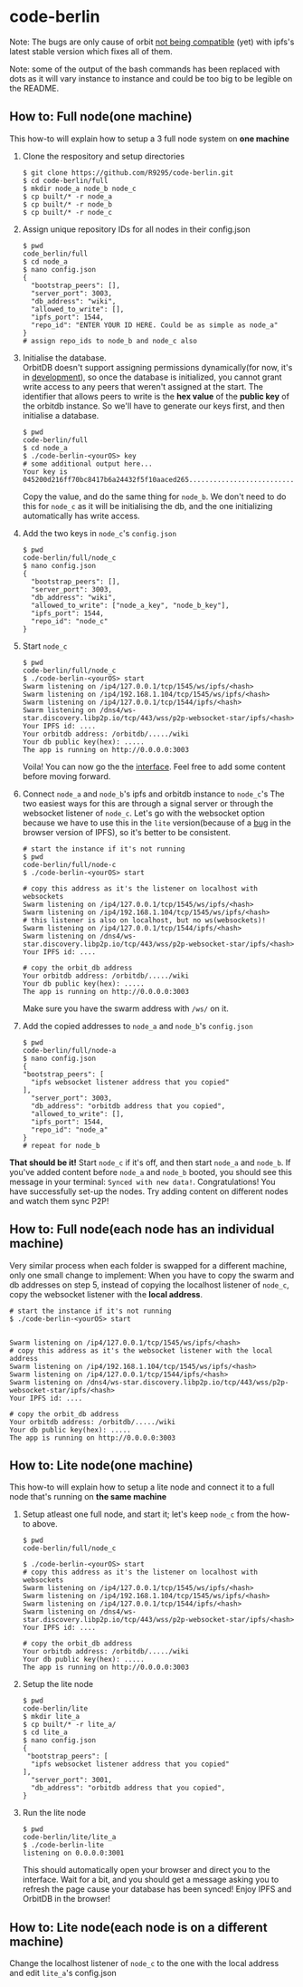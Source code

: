 # code-berlin


Note: The bugs are only cause of orbit [not being compatible](https://github.com/orbitdb/orbit-db/issues/543) (yet) with ipfs's latest stable version which fixes all of them.

Note: some of the output of the bash commands has been replaced with dots as it will vary instance to instance
and could be too big to be legible on the README.

## How to: Full node(one machine)

This how-to will explain how to setup a 3 full node system on **one machine**


1. Clone the respository and setup directories
     ```
     $ git clone https://github.com/R9295/code-berlin.git
     $ cd code-berlin/full
     $ mkdir node_a node_b node_c
     $ cp built/* -r node_a
     $ cp built/* -r node_b
     $ cp built/* -r node_c
    ```
2. Assign unique repository IDs for all nodes in their config.json
    ```
    $ pwd
    code_berlin/full
    $ cd node_a
    $ nano config.json
    {
      "bootstrap_peers": [],
      "server_port": 3003,
      "db_address": "wiki",
      "allowed_to_write": [],
      "ipfs_port": 1544,
      "repo_id": "ENTER YOUR ID HERE. Could be as simple as node_a"
    }
    # assign repo_ids to node_b and node_c also
    ```
    
3. Initialise the database. <br>
  OrbitDB doesn't support assigning permissions dynamically(for now, it's in [development](https://github.com/orbitdb/orbit-db/issues/292)), so once the database is initialized,
you cannot grant write access to any peers that weren't assigned at the start. The identifier that allows peers to write is the **hex value** of the **public key** of the orbitdb instance. So we'll have to generate our keys first, and then initialise a database.

      ```
      $ pwd
      code-berlin/full
      $ cd node_a
      $ ./code-berlin-<yourOS> key
     # some additional output here...
     Your key is   045200d216ff70bc8417b6a24432f5f10aaced265..........................
    ```

    Copy the value, and do the same thing for ``node_b``.
  We don't need to do this for ``node_c`` as it will be initialising the db, and the one
  initializing automatically has write access.


4. Add the two keys in ``node_c``'s ``config.json``

    ```
    $ pwd
    code-berlin/full/node_c
    $ nano config.json
    {
      "bootstrap_peers": [],
      "server_port": 3003,
      "db_address": "wiki",
      "allowed_to_write": ["node_a_key", "node_b_key"],
      "ipfs_port": 1544,
      "repo_id": "node_c"
    }
    ```

5. Start ``node_c``

    ```
    $ pwd
    code-berlin/full/node_c
    $ ./code-berlin-<yourOS> start
    Swarm listening on /ip4/127.0.0.1/tcp/1545/ws/ipfs/<hash>
    Swarm listening on /ip4/192.168.1.104/tcp/1545/ws/ipfs/<hash>
    Swarm listening on /ip4/127.0.0.1/tcp/1544/ipfs/<hash>
    Swarm listening on /dns4/ws-star.discovery.libp2p.io/tcp/443/wss/p2p-websocket-star/ipfs/<hash>
    Your IPFS id: ....
    Your orbitdb address: /orbitdb/...../wiki
    Your db public key(hex): .....
    The app is running on http://0.0.0.0:3003
    ```


    Voila! You can now go the the [interface](http://0.0.0.0:3003). Feel free to add some content before moving forward.

6. Connect ``node_a`` and ``node_b``'s ipfs and orbitdb instance to ``node_c``'s
The two easiest ways for this are through a signal server or through the websocket listener of ``node_c``.
Let's go with the websocket option because we have to use this in the ``lite`` version(because of a [bug](https://github.com/ipfs/js-ipfs/issues/1699) in the browser version of IPFS), so it's better to be consistent.

    ```
    # start the instance if it's not running
    $ pwd
    code-berlin/full/node-c
    $ ./code-berlin-<yourOS> start

    # copy this address as it's the listener on localhost with websockets
    Swarm listening on /ip4/127.0.0.1/tcp/1545/ws/ipfs/<hash>
    Swarm listening on /ip4/192.168.1.104/tcp/1545/ws/ipfs/<hash>
    # this listener is also on localhost, but no ws(websockets)!
    Swarm listening on /ip4/127.0.0.1/tcp/1544/ipfs/<hash>
    Swarm listening on /dns4/ws-star.discovery.libp2p.io/tcp/443/wss/p2p-websocket-star/ipfs/<hash>
    Your IPFS id: ....

    # copy the orbit_db address
    Your orbitdb address: /orbitdb/...../wiki
    Your db public key(hex): .....
    The app is running on http://0.0.0.0:3003
    ```
    Make sure you have the swarm address with ``/ws/`` on it.


7. Add the copied addresses to ``node_a`` and ``node_b``'s ``config.json``

    ```
    $ pwd
    code-berlin/full/node-a
    $ nano config.json
    {
    "bootstrap_peers": [
      "ipfs websocket listener address that you copied"
    ],
      "server_port": 3003,
      "db_address": "orbitdb address that you copied",
      "allowed_to_write": [],
      "ipfs_port": 1544,
      "repo_id": "node_a"
    }
    # repeat for node_b
    ```
**That should be it!** Start ``node_c`` if it's off, and then start ``node_a`` and ``node_b``. If you've added content before
``node_a`` and ``node_b`` booted, you should see this message in your terminal: ``Synced with new data!``.
Congratulations! You have successfully set-up the nodes. Try adding content on different nodes and watch them sync P2P!


## How to: Full node(each node has an individual machine)
Very similar process when each folder is swapped for a different machine, only one small change to implement:
When you have to copy the swarm and db addresses on step 5, instead of copying the localhost listener of ``node_c``, copy the websocket listener with the **local address**.
```
# start the instance if it's not running
$ ./code-berlin-<yourOS> start


Swarm listening on /ip4/127.0.0.1/tcp/1545/ws/ipfs/<hash>
# copy this address as it's the websocket listener with the local address
Swarm listening on /ip4/192.168.1.104/tcp/1545/ws/ipfs/<hash>
Swarm listening on /ip4/127.0.0.1/tcp/1544/ipfs/<hash>
Swarm listening on /dns4/ws-star.discovery.libp2p.io/tcp/443/wss/p2p-websocket-star/ipfs/<hash>
Your IPFS id: ....

# copy the orbit_db address
Your orbitdb address: /orbitdb/...../wiki
Your db public key(hex): .....
The app is running on http://0.0.0.0:3003
```


## How to: Lite node(one machine)
This how-to will explain how to setup a lite node and connect it to a full node that's running on **the same machine**

1. Setup atleast one full node, and start it; let's keep ``node_c`` from the how-to above.
    ```
    $ pwd
    code-berlin/full/node_c

    $ ./code-berlin-<yourOS> start
    # copy this address as it's the listener on localhost with websockets
    Swarm listening on /ip4/127.0.0.1/tcp/1545/ws/ipfs/<hash>
    Swarm listening on /ip4/192.168.1.104/tcp/1545/ws/ipfs/<hash>
    Swarm listening on /ip4/127.0.0.1/tcp/1544/ipfs/<hash>
    Swarm listening on /dns4/ws-star.discovery.libp2p.io/tcp/443/wss/p2p-websocket-star/ipfs/<hash>
    Your IPFS id: ....

    # copy the orbit_db address
    Your orbitdb address: /orbitdb/...../wiki
    Your db public key(hex): .....
    The app is running on http://0.0.0.0:3003
    ```

2. Setup the lite node
    ```
    $ pwd
    code-berlin/lite
    $ mkdir lite_a
    $ cp built/* -r lite_a/
    $ cd lite_a
    $ nano config.json
    {
     "bootstrap_peers": [
      "ipfs websocket listener address that you copied"
    ],
      "server_port": 3001,
      "db_address": "orbitdb address that you copied",
    }
    ```
3. Run the lite node
    ```
    $ pwd
    code-berlin/lite/lite_a
    $ ./code-berlin-lite
    listening on 0.0.0.0:3001
    ```
    This should automatically open your browser and direct you to the interface. Wait for a bit, and you should get a message
    asking you to refresh the page cause your database has been synced! Enjoy IPFS and OrbitDB in the browser!


## How to: Lite node(each node is on a different machine)
Change the localhost listener of ``node_c`` to the one with the local address and edit ``lite_a``'s config.json
